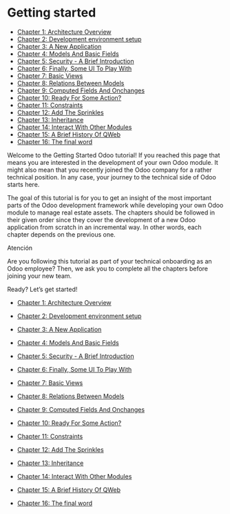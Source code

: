 # Getting started

  * [Chapter 1: Architecture Overview](getting_started/01_architecture.html)
  * [Chapter 2: Development environment setup](getting_started/02_setup.html)
  * [Chapter 3: A New Application](getting_started/03_newapp.html)
  * [Chapter 4: Models And Basic Fields](getting_started/04_basicmodel.html)
  * [Chapter 5: Security - A Brief Introduction](getting_started/05_securityintro.html)
  * [Chapter 6: Finally, Some UI To Play With](getting_started/06_firstui.html)
  * [Chapter 7: Basic Views](getting_started/07_basicviews.html)
  * [Chapter 8: Relations Between Models](getting_started/08_relations.html)
  * [Chapter 9: Computed Fields And Onchanges](getting_started/09_compute_onchange.html)
  * [Chapter 10: Ready For Some Action?](getting_started/10_actions.html)
  * [Chapter 11: Constraints](getting_started/11_constraints.html)
  * [Chapter 12: Add The Sprinkles](getting_started/12_sprinkles.html)
  * [Chapter 13: Inheritance](getting_started/13_inheritance.html)
  * [Chapter 14: Interact With Other Modules](getting_started/14_other_module.html)
  * [Chapter 15: A Brief History Of QWeb](getting_started/15_qwebintro.html)
  * [Chapter 16: The final word](getting_started/16_final_word.html)

Welcome to the Getting Started Odoo tutorial! If you reached this page that
means you are interested in the development of your own Odoo module. It might
also mean that you recently joined the Odoo company for a rather technical
position. In any case, your journey to the technical side of Odoo starts here.

The goal of this tutorial is for you to get an insight of the most important
parts of the Odoo development framework while developing your own Odoo module
to manage real estate assets. The chapters should be followed in their given
order since they cover the development of a new Odoo application from scratch
in an incremental way. In other words, each chapter depends on the previous
one.

Atención

Are you following this tutorial as part of your technical onboarding as an
Odoo employee? Then, we ask you to complete all the chapters before joining
your new team.

Ready? Let’s get started!

  * [Chapter 1: Architecture Overview](getting_started/01_architecture.html)

  * [Chapter 2: Development environment setup](getting_started/02_setup.html)

  * [Chapter 3: A New Application](getting_started/03_newapp.html)

  * [Chapter 4: Models And Basic Fields](getting_started/04_basicmodel.html)

  * [Chapter 5: Security - A Brief Introduction](getting_started/05_securityintro.html)

  * [Chapter 6: Finally, Some UI To Play With](getting_started/06_firstui.html)

  * [Chapter 7: Basic Views](getting_started/07_basicviews.html)

  * [Chapter 8: Relations Between Models](getting_started/08_relations.html)

  * [Chapter 9: Computed Fields And Onchanges](getting_started/09_compute_onchange.html)

  * [Chapter 10: Ready For Some Action?](getting_started/10_actions.html)

  * [Chapter 11: Constraints](getting_started/11_constraints.html)

  * [Chapter 12: Add The Sprinkles](getting_started/12_sprinkles.html)

  * [Chapter 13: Inheritance](getting_started/13_inheritance.html)

  * [Chapter 14: Interact With Other Modules](getting_started/14_other_module.html)

  * [Chapter 15: A Brief History Of QWeb](getting_started/15_qwebintro.html)

  * [Chapter 16: The final word](getting_started/16_final_word.html)

